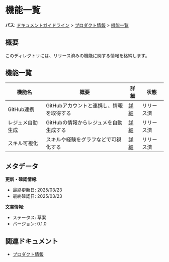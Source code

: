 # 機能一覧

**パス**: [ドキュメントガイドライン](../../README.md) > [プロダクト情報](../README.md) > [機能一覧](./README.md)

## 概要

このディレクトリには、リリース済みの機能に関する情報を格納します。

## 機能一覧

| 機能名           | 概要                                     | 詳細                                                              | 状態     |
| ---------------- | ---------------------------------------- | ----------------------------------------------------------------- | -------- |
| GitHub連携       | GitHubアカウントと連携し、情報を取得する | [詳細](./github-integration/overview.md)                           | リリース済 |
| レジュメ自動生成 | GitHubの情報からレジュメを自動生成する   | [詳細](./resume-generation/overview.md)                            | リリース済 |
| スキル可視化     | スキルや経験をグラフなどで可視化する     | [詳細](./skill-visualization/overview.md)                         | リリース済 |

## メタデータ

**更新・確認情報**:
- 最終更新日: 2025/03/23
- 最終確認日: 2025/03/23

**文書情報**:
- ステータス: 草案
- バージョン: 0.1.0

## 関連ドキュメント

- [プロダクト情報](../README.md)